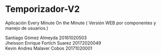 # Temporizador-V2  


Aplicación Every Minute On the Minute ( Versión WEB por componentes y manejo de usuarios.) 

Santiago Gómez Almeyda 20161020503  
Jheisson Enrique Fortich Suarez 20172020049  
Kevin Andres Malaver Cobos 20171020001  
